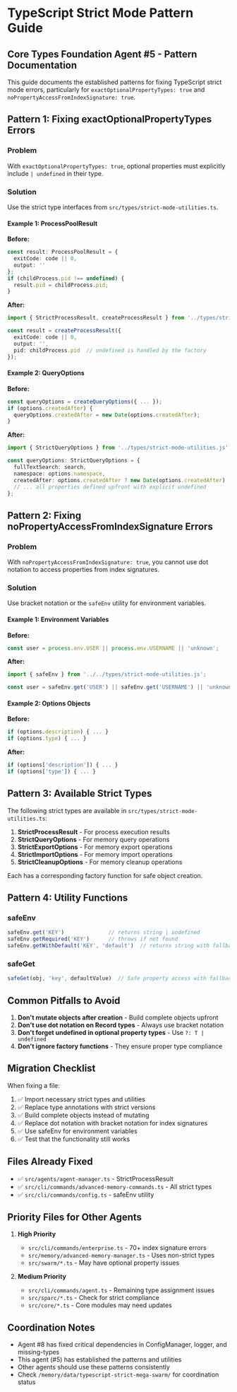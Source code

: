 # TypeScript Strict Mode Pattern Guide
## Core Types Foundation Agent #5 - Pattern Documentation

This guide documents the established patterns for fixing TypeScript strict mode errors, particularly for `exactOptionalPropertyTypes: true` and `noPropertyAccessFromIndexSignature: true`.

## Pattern 1: Fixing exactOptionalPropertyTypes Errors

### Problem
With `exactOptionalPropertyTypes: true`, optional properties must explicitly include `| undefined` in their type.

### Solution
Use the strict type interfaces from `src/types/strict-mode-utilities.ts`.

#### Example 1: ProcessPoolResult
**Before:**
```typescript
const result: ProcessPoolResult = {
  exitCode: code || 0,
  output: ''
};
if (childProcess.pid !== undefined) {
  result.pid = childProcess.pid;
}
```

**After:**
```typescript
import { StrictProcessResult, createProcessResult } from '../types/strict-mode-utilities.js';

const result = createProcessResult({
  exitCode: code || 0,
  output: '',
  pid: childProcess.pid  // undefined is handled by the factory
});
```

#### Example 2: QueryOptions
**Before:**
```typescript
const queryOptions = createQueryOptions({ ... });
if (options.createdAfter) {
  queryOptions.createdAfter = new Date(options.createdAfter);
}
```

**After:**
```typescript
import { StrictQueryOptions } from '../types/strict-mode-utilities.js';

const queryOptions: StrictQueryOptions = {
  fullTextSearch: search,
  namespace: options.namespace,
  createdAfter: options.createdAfter ? new Date(options.createdAfter) : undefined,
  // ... all properties defined upfront with explicit undefined
};
```

## Pattern 2: Fixing noPropertyAccessFromIndexSignature Errors

### Problem
With `noPropertyAccessFromIndexSignature: true`, you cannot use dot notation to access properties from index signatures.

### Solution
Use bracket notation or the `safeEnv` utility for environment variables.

#### Example 1: Environment Variables
**Before:**
```typescript
const user = process.env.USER || process.env.USERNAME || 'unknown';
```

**After:**
```typescript
import { safeEnv } from '../../types/strict-mode-utilities.js';

const user = safeEnv.get('USER') || safeEnv.get('USERNAME') || 'unknown';
```

#### Example 2: Options Objects
**Before:**
```typescript
if (options.description) { ... }
if (options.type) { ... }
```

**After:**
```typescript
if (options['description']) { ... }
if (options['type']) { ... }
```

## Pattern 3: Available Strict Types

The following strict types are available in `src/types/strict-mode-utilities.ts`:

1. **StrictProcessResult** - For process execution results
2. **StrictQueryOptions** - For memory query operations
3. **StrictExportOptions** - For memory export operations
4. **StrictImportOptions** - For memory import operations
5. **StrictCleanupOptions** - For memory cleanup operations

Each has a corresponding factory function for safe object creation.

## Pattern 4: Utility Functions

### safeEnv
```typescript
safeEnv.get('KEY')              // returns string | undefined
safeEnv.getRequired('KEY')      // throws if not found
safeEnv.getWithDefault('KEY', 'default')  // returns string with fallback
```

### safeGet
```typescript
safeGet(obj, 'key', defaultValue)  // Safe property access with fallback
```

## Common Pitfalls to Avoid

1. **Don't mutate objects after creation** - Build complete objects upfront
2. **Don't use dot notation on Record types** - Always use bracket notation
3. **Don't forget undefined in optional property types** - Use `?: T | undefined`
4. **Don't ignore factory functions** - They ensure proper type compliance

## Migration Checklist

When fixing a file:
1. ✅ Import necessary strict types and utilities
2. ✅ Replace type annotations with strict versions
3. ✅ Build complete objects instead of mutating
4. ✅ Replace dot notation with bracket notation for index signatures
5. ✅ Use safeEnv for environment variables
6. ✅ Test that the functionality still works

## Files Already Fixed

- ✅ `src/agents/agent-manager.ts` - StrictProcessResult
- ✅ `src/cli/commands/advanced-memory-commands.ts` - All strict types
- ✅ `src/cli/commands/config.ts` - safeEnv utility

## Priority Files for Other Agents

1. **High Priority**
   - `src/cli/commands/enterprise.ts` - 70+ index signature errors
   - `src/memory/advanced-memory-manager.ts` - Uses non-strict types
   - `src/swarm/*.ts` - May have optional property issues

2. **Medium Priority**
   - `src/cli/commands/agent.ts` - Remaining type assignment issues
   - `src/sparc/*.ts` - Check for strict compliance
   - `src/core/*.ts` - Core modules may need updates

## Coordination Notes

- Agent #8 has fixed critical dependencies in ConfigManager, logger, and missing-types
- This agent (#5) has established the patterns and utilities
- Other agents should use these patterns consistently
- Check `/memory/data/typescript-strict-mega-swarm/` for coordination status